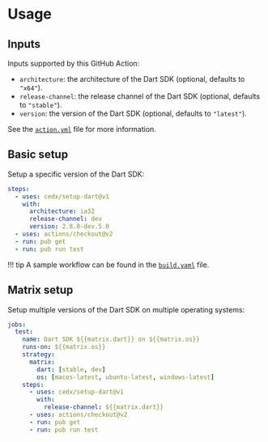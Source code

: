 # Usage

## Inputs
Inputs supported by this GitHub Action:

- `architecture`: the architecture of the Dart SDK (optional, defaults to `"x64"`).
- `release-channel`: the release channel of the Dart SDK (optional, defaults to `"stable"`).
- `version`: the version of the Dart SDK (optional, defaults to `"latest"`).

See the [`action.yml`](https://github.com/cedx/setup-dart/blob/master/action.yml) file for more information.

## Basic setup
Setup a specific version of the Dart SDK:

```yaml
steps:
  - uses: cedx/setup-dart@v1
    with:
      architecture: ia32
      release-channel: dev
      version: 2.8.0-dev.5.0
  - uses: actions/checkout@v2
  - run: pub get
  - run: pub run test
```

!!! tip
    A sample workflow can be found in the [`build.yaml`](https://github.com/cedx/setup-dart/blob/master/example/build.yaml) file.

## Matrix setup
Setup multiple versions of the Dart SDK on multiple operating systems:

```yaml
jobs:
  test:
    name: Dart SDK ${{matrix.dart}} on ${{matrix.os}}
    runs-on: ${{matrix.os}}
    strategy:
      matrix:
        dart: [stable, dev]
        os: [macos-latest, ubuntu-latest, windows-latest]
    steps:
      - uses: cedx/setup-dart@v1
        with:
          release-channel: ${{matrix.dart}}
      - uses: actions/checkout@v2
      - run: pub get
      - run: pub run test
```
